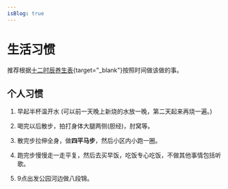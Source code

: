 ```yaml
---
isBlog: true
---
```


# 生活习惯
推荐根据[十二时辰养生表](/blog/diagnosis/pulse-figure.html){target="_blank"}按照时间做该做的事。

## 个人习惯

1. 早起半杯温开水
(可以前一天晚上新烧的水放一晚，第二天起来再烧一遍。)

2. 喝完以后散步，拍打身体大腿两侧(胆经)，肘窝等。

3. 散完步拉伸全身，做**四平马步**，然后小区内小跑一圈。

4. 跑完步慢慢走一走平复，然后去买早饭，吃饭专心吃饭，不做其他事情包括听歌。

5. 9点出发公园河边做八段锦。
